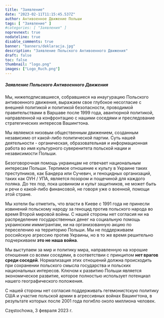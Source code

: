 ```yaml
---
title: "Заявление"
date: "2023-02-11T11:15:45.537Z"
author: Антивоенное Движение Польши
tags: [ "Заявление" ]
#categories: [ "Заявления" ]
noprevnext: true
nodateline: true
disable_comments: true
banner: "banners/deklaracja.jpg"
description: "Заявление Польского Антивоенного Движения"
draft: false
toc: false
thumbnail: "logo.png"
images: ["Logo_Ruch.png"]
---
```


##### Заявление Польского Антивоенного Движения


Мы, нижеподписавшиеся, собравшиеся на инаугурацию Польского антивоенного движения, выражаем свое глубокое несогласие с внешней политикой и политикой безопасности, проводимой правительствами в Варшаве после 1999 года, авантюрной политикой, направленной на конфронтацию с нашими соседями и преследование стратегических интересов Вашингтона.


Мы являемся низовым общественным движением, созданным независимо от какой-либо политической партии. Суть нашей деятельности - органическая, образовательная и информационная работа во имя культурного суверенитета польской нации и независимости Польши.


Безоговорочная помощь украинцам не отвечает национальным интересам Польши. Терпимое отношение к культу в Украине таких преступников, как Бандера или Сучевич, и геноцидных организаций, таких как ОУН / УПА, является позором и пощечиной для каждого поляка. До тех пор, пока шовинизм и культ
защитников, не может быть и речи о какой-либо финансовой, не говоря уже о военной, помощи этой стране.


Мы хотели бы отметить, что власти в Киеве с 1991 года не принесли извинений польскому народу за геноцид против польского народа во время Второй мировой войны. С нашей стороны нет согласия ни на распределение государственных денег на социальную помощь украинским иммигрантам, ни на организованную акцию по переселению на территорию Польши. Мы не поддерживаем российскую агрессию против Украины, но в то же время решительно подчеркиваем __это не наша война__.


Мы выступаем за мир и политику мира, направленную на хорошие отношения со всеми соседями, в соответствии с принципом __нет врагов среди соседей__. Нормализация этих отношений должна происходить при сохранении польского смысла государства и польских национальных интересов. Ключом к развитию Польши является экономическое развитие, которое полностью использует потенциал нашего географического положения.


С нашей стороны нет согласия поддерживать гегемонистскую политику США и участие польской армии в агрессивных войнах Вашингтона, в результате которых после 2001 года погибло около миллиона человек.


Częstochowa, 3 февраля 2023 г.